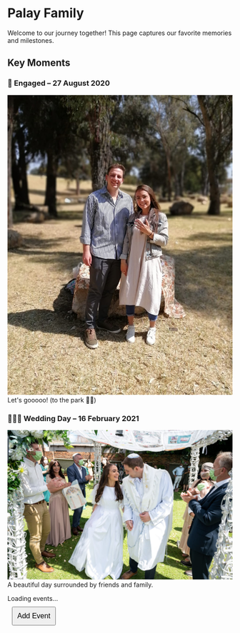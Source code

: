 # Palay Family

Welcome to our journey together! This page captures our favorite memories and milestones.

## Key Moments

### 💍 Engaged – 27 August 2020
![Engagement Photo](/images/engagement.jpeg)
Let's gooooo! (to the park 🧺😉)

### 🤵‍💍️👰 Wedding Day – 16 February 2021
![Wedding Photo](/images/wedding.jpeg)
A beautiful day surrounded by friends and family.

<script type="module">
    import { db, storage } from "./firebase-init.js";  // Import initialized Firebase

    async function loadEvents() {
        const querySnapshot = await getDocs(collection(db, "events"));
        let eventsHTML = "";

        querySnapshot.forEach((doc) => {
            const event = doc.data();
            eventsHTML += `
                <div>
                    <h3>${event.name} - ${event.date}</h3>
                    <img src="${event.image}" width="200">
                    <p>${event.caption}</p>
                </div>
            `;
        });

        document.getElementById("timeline").innerHTML = eventsHTML;
    }

    loadEvents();
</script>

<div id="timeline">Loading events...</div>

<a href="add-event.html">
    <button style="font-size: 16px; padding: 10px; margin: 10px;">Add Event</button>
</a>


